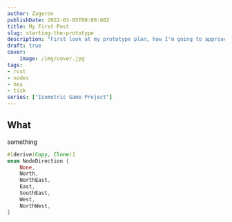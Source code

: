 ```yaml
---
author: Zageron
publishDate: 2022-03-05T00:00:00Z
title: My First Post
slug: starting-the-prototype
description: "First look at my prototype plan, how I'm going to approach it, and the purpose of the blog."
draft: true
cover:
    image: /img/cover.jpg
tags:
- rust
- nodes
- hex
- tick
series: ["Isometric Game Project"]
---
```


## What

something

```rust
#[derive(Copy, Clone)]
enum NodeDirection {
    None,
    North,
    NorthEast,
    East,
    SouthEast,
    West,
    NorthWest,
}
```
